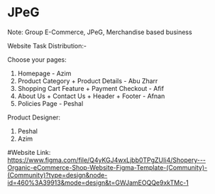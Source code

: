 # JPeG
Note: Group E-Commerce, JPeG, Merchandise based business

Website Task Distribution:-

Choose your pages:

1. Homepage - Azim
2. Product Category + Product Details - Abu Zharr
3. Shopping Cart Feature + Payment Checkout - Afif
4. About Us + Contact Us + Header + Footer - Afnan
5. Policies Page - Peshal

Product Designer:

1. Peshal
2. Azim

#Website Link: https://www.figma.com/file/Q4yKGJ4wxLjbb0TPgZUIi4/Shopery---Organic-eCommerce-Shop-Website-Figma-Template-(Community)-(Community)?type=design&node-id=460%3A39913&mode=design&t=GWJamEOQQe9xkTMc-1

